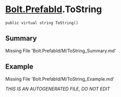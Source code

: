 # [Bolt.PrefabId](Types/Bolt.PrefabId.md).ToString
`public virtual string ToString()`
## Summary
Missing File 'Bolt.PrefabId/M/ToString_Summary.md'
## Example
Missing File 'Bolt.PrefabId/M/ToString_Example.md'

*THIS IS AN AUTOGENERATED FILE, DO NOT EDIT*
